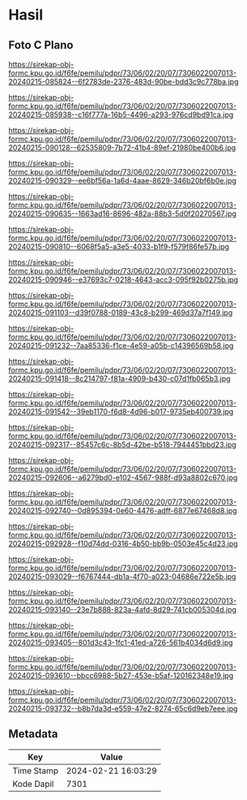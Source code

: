 # Hasil

## Foto C Plano

https://sirekap-obj-formc.kpu.go.id/f6fe/pemilu/pdpr/73/06/02/20/07/7306022007013-20240215-085824--6f2783de-2376-483d-90be-bdd3c9c778ba.jpg

https://sirekap-obj-formc.kpu.go.id/f6fe/pemilu/pdpr/73/06/02/20/07/7306022007013-20240215-085938--c16f777a-16b5-4496-a293-976cd9bd91ca.jpg

https://sirekap-obj-formc.kpu.go.id/f6fe/pemilu/pdpr/73/06/02/20/07/7306022007013-20240215-090128--62535809-7b72-41b4-89ef-21980be400b6.jpg

https://sirekap-obj-formc.kpu.go.id/f6fe/pemilu/pdpr/73/06/02/20/07/7306022007013-20240215-090329--ee6bf56a-1a6d-4aae-8629-346b20bf6b0e.jpg

https://sirekap-obj-formc.kpu.go.id/f6fe/pemilu/pdpr/73/06/02/20/07/7306022007013-20240215-090635--1663ad16-8696-482a-88b3-5d0f20270567.jpg

https://sirekap-obj-formc.kpu.go.id/f6fe/pemilu/pdpr/73/06/02/20/07/7306022007013-20240215-090810--6068f5a5-a3e5-4033-b1f9-f579f86fe57b.jpg

https://sirekap-obj-formc.kpu.go.id/f6fe/pemilu/pdpr/73/06/02/20/07/7306022007013-20240215-090946--e37693c7-0218-4643-acc3-095f92b0275b.jpg

https://sirekap-obj-formc.kpu.go.id/f6fe/pemilu/pdpr/73/06/02/20/07/7306022007013-20240215-091103--d39f0788-0189-43c8-b299-469d37a7f149.jpg

https://sirekap-obj-formc.kpu.go.id/f6fe/pemilu/pdpr/73/06/02/20/07/7306022007013-20240215-091232--7aa85336-f1ce-4e59-a05b-c14396569b58.jpg

https://sirekap-obj-formc.kpu.go.id/f6fe/pemilu/pdpr/73/06/02/20/07/7306022007013-20240215-091418--8c214797-f81a-4909-b430-c07d1fb065b3.jpg

https://sirekap-obj-formc.kpu.go.id/f6fe/pemilu/pdpr/73/06/02/20/07/7306022007013-20240215-091542--39eb1170-f6d8-4d96-b017-9735eb400739.jpg

https://sirekap-obj-formc.kpu.go.id/f6fe/pemilu/pdpr/73/06/02/20/07/7306022007013-20240215-092317--85457c6c-8b5d-42be-b518-7944451bbd23.jpg

https://sirekap-obj-formc.kpu.go.id/f6fe/pemilu/pdpr/73/06/02/20/07/7306022007013-20240215-092606--a6279bd0-e102-4567-988f-d93a8802c670.jpg

https://sirekap-obj-formc.kpu.go.id/f6fe/pemilu/pdpr/73/06/02/20/07/7306022007013-20240215-092740--0d895394-0e60-4476-adff-6877e67468d8.jpg

https://sirekap-obj-formc.kpu.go.id/f6fe/pemilu/pdpr/73/06/02/20/07/7306022007013-20240215-092928--f10d74dd-0316-4b50-bb9b-0503e45c4d23.jpg

https://sirekap-obj-formc.kpu.go.id/f6fe/pemilu/pdpr/73/06/02/20/07/7306022007013-20240215-093029--f6767444-db1a-4f70-a023-04686e722e5b.jpg

https://sirekap-obj-formc.kpu.go.id/f6fe/pemilu/pdpr/73/06/02/20/07/7306022007013-20240215-093140--23e7b888-823a-4afd-8d29-741cb005304d.jpg

https://sirekap-obj-formc.kpu.go.id/f6fe/pemilu/pdpr/73/06/02/20/07/7306022007013-20240215-093405--801d3c43-1fc1-41ed-a726-561b4034d6d9.jpg

https://sirekap-obj-formc.kpu.go.id/f6fe/pemilu/pdpr/73/06/02/20/07/7306022007013-20240215-093610--bbcc6988-5b27-453e-b5af-120162348e19.jpg

https://sirekap-obj-formc.kpu.go.id/f6fe/pemilu/pdpr/73/06/02/20/07/7306022007013-20240215-093732--b8b7da3d-e559-47e2-8274-65c6d9eb7eee.jpg


## Metadata

| Key        | Value               |
| ---------- | ------------------- |
| Time Stamp | 2024-02-21 16:03:29 |
| Kode Dapil | 7301                |



